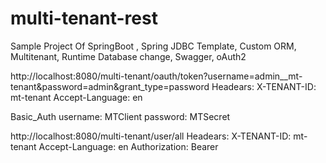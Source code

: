 # multi-tenant-rest
Sample Project Of SpringBoot , Spring JDBC Template, Custom ORM, Multitenant, Runtime Database change, Swagger, oAuth2


http://localhost:8080/multi-tenant/oauth/token?username=admin__mt-tenant&password=admin&grant_type=password
Headears:
X-TENANT-ID: mt-tenant
Accept-Language: en


Basic_Auth
username: MTClient
password: MTSecret


http://localhost:8080/multi-tenant/user/all
Headears:
X-TENANT-ID: mt-tenant
Accept-Language: en
Authorization: Bearer <paste access token here got from previous request>



